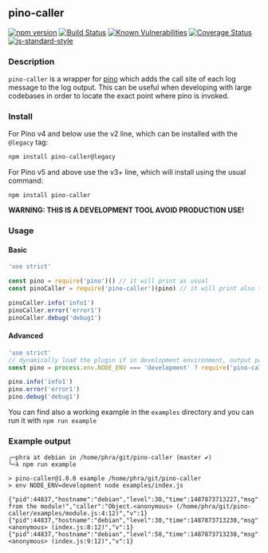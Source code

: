 ## pino-caller
[![npm version](https://img.shields.io/npm/v/pino-caller)](https://www.npmjs.com/package/pino-caller)
[![Build Status](https://img.shields.io/github/workflow/status/pinojs/pino-caller/CI)](https://github.com/pinojs/pino-caller/actions)
[![Known Vulnerabilities](https://snyk.io/test/github/pinojs/pino-caller/badge.svg)](https://snyk.io/test/github/pinojs/pino-caller)
[![Coverage Status](https://coveralls.io/repos/github/pinojs/pino-caller/badge.svg?branch=master)](https://coveralls.io/github/pinojs/pino-caller?branch=master)
[![js-standard-style](https://img.shields.io/badge/code%20style-standard-brightgreen.svg?style=flat)](https://standardjs.com/)

### Description
`pino-caller` is a wrapper for [pino](https://github.com/pinojs/pino) which adds the call site of each log message to the log output.
This can be useful when developing with large codebases in order to locate the exact point where pino is invoked.

### Install

For Pino v4 and below use the v2 line, which can be installed with the `@legacy` tag:

```sh
npm install pino-caller@legacy
``` 

For Pino v5 and above use the v3+ line, which will install using the usual command:

```
npm install pino-caller
```

**WARNING: THIS IS A DEVELOPMENT TOOL AVOID PRODUCTION USE!**

### Usage

#### Basic
```js
'use strict'

const pino = require('pino')() // it will print as usual
const pinoCaller = require('pino-caller')(pino) // it will print also the calling site

pinoCaller.info('info1')
pinoCaller.error('error1')
pinoCaller.debug('debug1')
```

#### Advanced
```js
'use strict'
// dynamically load the plugin if in development environment, output paths relative to __dirname
const pino = process.env.NODE_ENV === 'development' ? require('pino-caller')(require('pino')(), { relativeTo: __dirname }) : require('pino')()

pino.info('info1')
pino.error('error1')
pino.debug('debug1')
```

You can find also a working example in the `examples` directory and you can run it with `npm run example`

### Example output

```
╭─phra at debian in /home/phra/git/pino-caller (master ✔)
╰─λ npm run example

> pino-caller@1.0.0 example /home/phra/git/pino-caller
> env NODE_ENV=development node examples/index.js

{"pid":44837,"hostname":"debian","level":30,"time":1487873713227,"msg":"hello from the module!","caller":"Object.<anonymous> (/home/phra/git/pino-caller/examples/module.js:4:12)","v":1}
{"pid":44837,"hostname":"debian","level":30,"time":1487873713230,"msg":"info1","caller":"Object.<anonymous> (index.js:8:12)","v":1}
{"pid":44837,"hostname":"debian","level":50,"time":1487873713230,"msg":"error1","caller":"Object.<anonymous> (index.js:9:12)","v":1}
```
